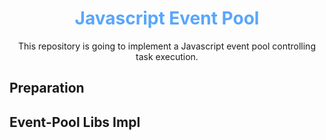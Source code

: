 <div align='center'>
  <h1>
    <b style='color: #58a6ff'>Javascript Event Pool</b>
  </h1>

  <p>
    This repository is going to implement a Javascript event pool controlling task execution.
  </p>
</div>

## Preparation


## Event-Pool Libs Impl